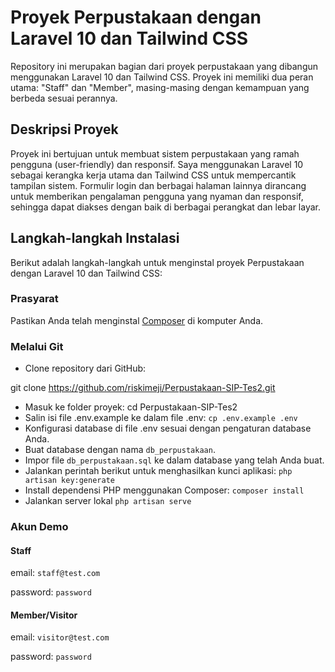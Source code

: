 # Proyek Perpustakaan dengan Laravel 10 dan Tailwind CSS

Repository ini merupakan bagian dari proyek perpustakaan yang dibangun menggunakan Laravel 10 dan Tailwind CSS. Proyek ini memiliki dua peran utama: "Staff" dan "Member", masing-masing dengan kemampuan yang berbeda sesuai perannya.

## Deskripsi Proyek

Proyek ini bertujuan untuk membuat sistem perpustakaan yang ramah pengguna (user-friendly) dan responsif. Saya menggunakan Laravel 10 sebagai kerangka kerja utama dan Tailwind CSS untuk mempercantik tampilan sistem. Formulir login dan berbagai halaman lainnya dirancang untuk memberikan pengalaman pengguna yang nyaman dan responsif, sehingga dapat diakses dengan baik di berbagai perangkat dan lebar layar.

## Langkah-langkah Instalasi

Berikut adalah langkah-langkah untuk menginstal proyek Perpustakaan dengan Laravel 10 dan Tailwind CSS:

### Prasyarat

Pastikan Anda telah menginstal [Composer](https://getcomposer.org/) di komputer Anda.

### Melalui Git

- Clone repository dari GitHub:

git clone https://github.com/riskimeji/Perpustakaan-SIP-Tes2.git

- Masuk ke folder proyek:
cd Perpustakaan-SIP-Tes2
- Salin isi file .env.example ke dalam file .env:
`cp .env.example .env`
- Konfigurasi database di file .env sesuai dengan pengaturan database Anda.
- Buat database dengan nama `db_perpustakaan`.
- Impor file `db_perpustakaan.sql` ke dalam database yang telah Anda buat.
- Jalankan perintah berikut untuk menghasilkan kunci aplikasi:
  `php artisan key:generate`
- Install dependensi PHP menggunakan Composer:
  `composer install`
- Jalankan server lokal
  `php artisan serve`

### Akun Demo
#### Staff
email: `staff@test.com`

password: `password`

#### Member/Visitor
email: `visitor@test.com`

password: `password`


 
